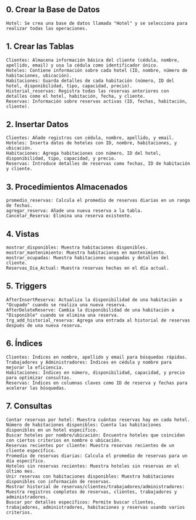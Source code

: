 ## 0. Crear la Base de Datos
    Hotel: Se crea una base de datos llamada "Hotel" y se selecciona para realizar todas las operaciones.

## 1. Crear las Tablas
    Clientes: Almacena información básica del cliente (cédula, nombre, apellido, email) y usa la cédula como identificador único.
    Hoteles: Contiene información sobre cada hotel (ID, nombre, número de habitaciones, ubicación).
    Habitaciones: Guarda detalles de cada habitación (número, ID del hotel, disponibilidad, tipo, capacidad, precio).
    Historial_reservas: Registra todas las reservas anteriores con detalles como el hotel, habitación, fecha, y cliente.
    Reservas: Información sobre reservas activas (ID, fechas, habitación, cliente).

## 2. Insertar Datos
    Clientes: Añade registros con cédula, nombre, apellido, y email.
    Hoteles: Inserta datos de hoteles con ID, nombre, habitaciones, y ubicación.
    Habitaciones: Agrega habitaciones con número, ID del hotel, disponibilidad, tipo, capacidad, y precio.
    Reservas: Introduce detalles de reservas como fechas, ID de habitación y cliente.

## 3. Procedimientos Almacenados
    promedio_reservas: Calcula el promedio de reservas diarias en un rango de fechas.
    agregar_reserva: Añade una nueva reserva a la tabla.
    Cancelar_Reserva: Elimina una reserva existente.

## 4. Vistas
    mostrar_disponibles: Muestra habitaciones disponibles.
    mostrar_mantenimiento: Muestra habitaciones en mantenimiento.
    mostrar_ocupadas: Muestra habitaciones ocupadas y detalles del cliente.
    Reservas_Dia_Actual: Muestra reservas hechas en el día actual.

## 5. Triggers
    AfterInsertReserva: Actualiza la disponibilidad de una habitación a "Ocupado" cuando se realiza una nueva reserva.
    AfterDeleteReserve: Cambia la disponibilidad de una habitación a "Disponible" cuando se elimina una reserva.
    trg_add_historial_reserva: Agrega una entrada al historial de reservas después de una nueva reserva.

## 6. Índices
    Clientes: Índices en nombre, apellido y email para búsquedas rápidas.
    Trabajadores y Administradores: Índices en cédula y nombre para mejorar la eficiencia.
    Habitaciones: Índices en número, disponibilidad, capacidad, y precio para optimizar consultas.
    Reservas: Índices en columnas claves como ID de reserva y fechas para acelerar las búsquedas.

## 7. Consultas 
    Contar reservas por hotel: Muestra cuántas reservas hay en cada hotel.
    Número de habitaciones disponibles: Cuenta las habitaciones disponibles en un hotel específico.
    Buscar hoteles por nombre/ubicación: Encuentra hoteles que coincidan con ciertos criterios en nombre o ubicación.
    Reservas recientes por cliente: Muestra reservas recientes de un cliente específico.
    Promedio de reservas diarias: Calcula el promedio de reservas para un día específico.
    Hoteles sin reservas recientes: Muestra hoteles sin reservas en el último mes.
    Unir reservas con habitaciones disponibles: Muestra habitaciones disponibles con información de reservas.
    Mostrar historial de reservas/clientes/trabajadores/administradores: Muestra registros completos de reservas, clientes, trabajadores y administradores.
    Buscar por detalles específicos: Permite buscar clientes, trabajadores, administradores, habitaciones y reservas usando varios criterios.